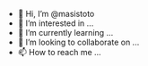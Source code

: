 - 👋 Hi, I’m @masistoto
- 👀 I’m interested in ...
- 🌱 I’m currently learning ...
- 💞️ I’m looking to collaborate on ...
- 📫 How to reach me ...

<!---
company name: Space [Enter]
masistoto/masistoto is a ✨ special ✨ repository because its `README.md` (this file) appears on your GitHub profile.
You can click the Preview link to take a look at your changes.
--->
